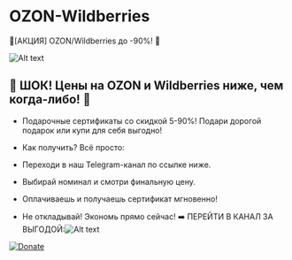 # OZON-Wildberries
🚀[АКЦИЯ] OZON/Wildberries до -90%! 🚀

![Alt text](https://i.postimg.cc/52nbncpZ/c64d16d5-6760-49b2-8e47-cf173868d251-1.jpg)

## 💎 ШОК! Цены на OZON и Wildberries ниже, чем когда-либо! 💎

- Подарочные сертификаты со скидкой 5-90%! Подари дорогой подарок или купи для себя выгодно!

- Как получить? Всё просто:

- Переходи в наш Telegram-канал по ссылке ниже.

- Выбирай номинал и смотри финальную цену.

- Оплачиваешь и получаешь сертификат мгновенно!

- Не откладывай! Экономь прямо сейчас!
➡️ ПЕРЕЙТИ В КАНАЛ ЗА ВЫГОДОЙ:![Alt text](https://i.postimg.cc/j5pbLP46/stttttttttttttt-1.png)


[![Donate](https://i.postimg.cc/8z1ZBcy6/CHHHH2.png)](https://t.me/DCB_Cashback90)
